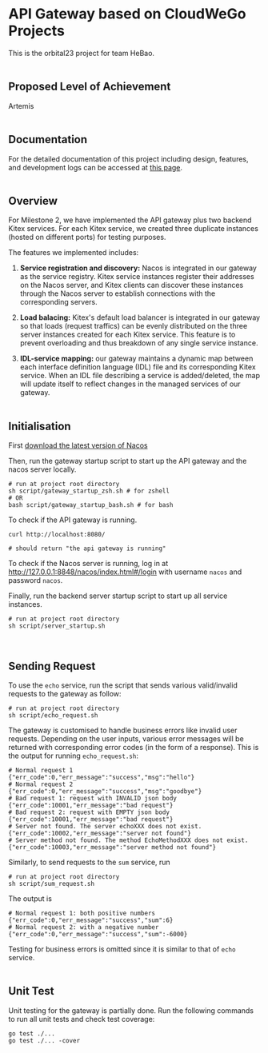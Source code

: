 # API Gateway based on CloudWeGo Projects
This is the orbital23 project for team HeBao.
<br></br>


## Proposed Level of Achievement
Artemis
<br></br>


## Documentation

For the detailed documentation of this project including design, features, and development logs can be accessed at [this page](https://cloud-orchid-e5c.notion.site/API-Gateway-based-on-CloudWeGo-Projects-6b6f65e1a3034a8d8d1a98af719a884a?pvs=4).
<br></br>


## Overview

For Milestone 2, we have implemented the API gateway plus two backend Kitex services. For each Kitex service, we created three duplicate instances (hosted on different ports) for testing purposes. 

The features we implemented includes:
1. **Service registration and discovery:** Nacos is integrated in our gateway as the service registry. Kitex service instances register their addresses on the Nacos server, and Kitex clients can discover these instances through the Nacos server to establish connections with the corresponding servers.

2. **Load balacing:** Kitex's default load balancer is integrated in our gateway so that loads (request traffics) can be evenly distributed on the three server instances created for each Kitex service. This feature is to prevent overloading and thus breakdown of any single service instance.

3. **IDL-service mapping:** our gateway maintains a dynamic map between each interface definition language (IDL) file and its corresponding Kitex service. When an IDL file describing a service is added/deleted, the map will update itself to reflect changes in the managed services of our gateway.
<br></br>

## Initialisation

First [download the latest version of Nacos](https://github.com/alibaba/nacos/releases)

Then, run the gateway startup script to start up the API gateway and the nacos server locally.
```shell
# run at project root directory
sh script/gateway_startup_zsh.sh # for zshell
# OR
bash script/gateway_startup_bash.sh # for bash
```

To check if the API gateway is running.
```shell
curl http://localhost:8080/

# should return "the api gateway is running"
```

To check if the Nacos server is running, log in at http://127.0.0.1:8848/nacos/index.html#/login with username `nacos` and password `nacos`.

Finally, run the backend server startup script to start up all service instances.
```shell
# run at project root directory
sh script/server_startup.sh
```
<br>

## Sending Request

To use the `echo` service, run the script that sends various valid/invalid requests to the gateway as follow:
```shell
# run at project root directory
sh script/echo_request.sh
```

The gateway is customised to handle business errors like invalid user requests. Depending on the user inputs, various error messages will be returned with corresponding error codes (in the form of a response). This is the output for running `echo_request.sh`:
```shell
# Normal request 1
{"err_code":0,"err_message":"success","msg":"hello"}
# Normal request 2
{"err_code":0,"err_message":"success","msg":"goodbye"}
# Bad request 1: request with INVALID json body
{"err_code":10001,"err_message":"bad request"}
# Bad request 2: request with EMPTY json body
{"err_code":10001,"err_message":"bad request"}
# Server not found. The server echoXXX does not exist.
{"err_code":10002,"err_message":"server not found"}
# Server method not found. The method EchoMethodXXX does not exist.
{"err_code":10003,"err_message":"server method not found"}
```

Similarly, to send requests to the `sum` service, run
```shell
# run at project root directory
sh script/sum_request.sh
```

The output is
```shell
# Normal request 1: both positive numbers
{"err_code":0,"err_message":"success","sum":6}
# Normal request 2: with a negative number
{"err_code":0,"err_message":"success","sum":-6000}
```

Testing for business errors is omitted since it is similar to that of `echo` service.
<br></br>

## Unit Test
Unit testing for the gateway is partially done. Run the following commands to run all unit tests and check test coverage:
```shell
go test ./...
go test ./... -cover
```